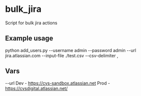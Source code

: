 # bulk_jira
Script for bulk jira actions

## Example usage
python add_users.py --username admin --password admin --url jira.atlassian.com --input-file ./test.csv --csv-delimiter ,

## Vars
--url
Dev - https://cvs-sandbox.atlassian.net
Prod - https://cvsdigital.atlassian.net/
